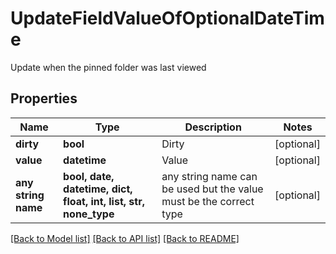 # UpdateFieldValueOfOptionalDateTime

Update when the pinned folder was last viewed

## Properties
Name | Type | Description | Notes
------------ | ------------- | ------------- | -------------
**dirty** | **bool** | Dirty | [optional] 
**value** | **datetime** | Value | [optional] 
**any string name** | **bool, date, datetime, dict, float, int, list, str, none_type** | any string name can be used but the value must be the correct type | [optional]

[[Back to Model list]](../README.md#documentation-for-models) [[Back to API list]](../README.md#documentation-for-api-endpoints) [[Back to README]](../README.md)


